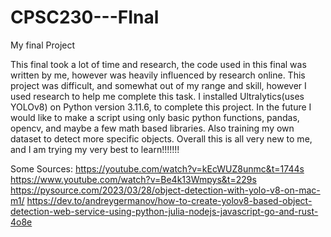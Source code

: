 # CPSC230---FInal
My final Project

This final took a lot of time and research, the code used in this final was written by me, however was heavily influenced by research online. This project was difficult, and somewhat out of my range and skill, however I used research to help me complete this task. I installed Ultralytics(uses YOLOv8) on Python version 3.11.6, to complete this project. In the future I would like to make a script using only basic python functions, pandas, opencv, and maybe a few math based libraries. Also training my own dataset to detect more specific objects. Overall this is all very new to me, and I am trying my very best to learn!!!!!!! 


Some Sources:
https://youtube.com/watch?v=kEcWUZ8unmc&t=1744s
https://www.youtube.com/watch?v=Be4k13Wmpys&t=229s
https://pysource.com/2023/03/28/object-detection-with-yolo-v8-on-mac-m1/
https://dev.to/andreygermanov/how-to-create-yolov8-based-object-detection-web-service-using-python-julia-nodejs-javascript-go-and-rust-4o8e
